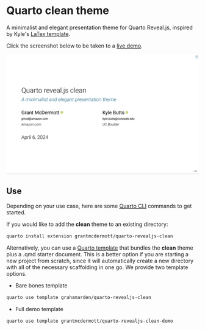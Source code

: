 # Quarto clean theme

A minimalist and elegant presentation theme for Quarto Reveal.js, inspired by Kyle's
[LaTex template](https://raw.githack.com/kylebutts/templates/master/latex-slides/slides.pdf).

Click the screenshot below to be taken to a
[live demo](https://grantmcdermott.com/quarto-revealjs-clean-demo/template.html).

[![](clean-title.png "live demo")](https://grantmcdermott.com/quarto-revealjs-clean-demo/template.html)

## Use

Depending on your use case, here are some [Quarto CLI](https://quarto.org/)
commands to get started.

If you would like to add the **clean** theme to an existing directory:

```bash
quarto install extension grantmcdermott/quarto-revealjs-clean
```

Alternatively, you can use a
[Quarto template](https://quarto.org/docs/extensions/starter-templates.html)
that bundles the **clean** theme plus a .qmd starter document. This is a better
option if you are starting a new project from scratch, since it will automatically
create a new directory with all of the necessary scaffolding in one go. We provide
two template options.

- Bare bones template

```bash
quarto use template grahamarden/quarto-revealjs-clean
```

- Full demo template

```bash
quarto use template grantmcdermott/quarto-revealjs-clean-demo
```
